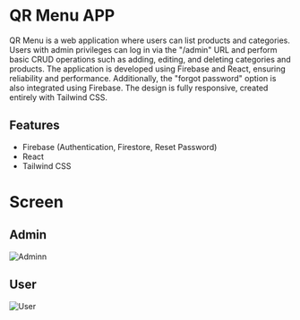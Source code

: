 
# QR Menu APP

QR Menu is a web application where users can list products and categories. Users with admin privileges can log in via the "/admin" URL and perform basic CRUD operations such as adding, editing, and deleting categories and products. The application is developed using Firebase and React, ensuring reliability and performance. Additionally, the "forgot password" option is also integrated using Firebase. The design is fully responsive, created entirely with Tailwind CSS.


## Features

* Firebase (Authentication, Firestore, Reset Password)
* React
* Tailwind CSS


# Screen

## Admin
![Adminn](https://github.com/Halismelih1/Qr-Menu-App-w-firebase/assets/125564176/87ce752e-b7ec-4581-bf42-c09da5a85205)


## User
![User](https://github.com/Halismelih1/Qr-Menu-App-w-firebase/assets/125564176/6bbac4a6-8a77-4d3d-9692-d314c799b365)

